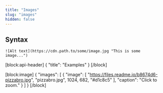 ```yaml
---
title: "Images"
slug: "images"
hidden: false
---
```

## Syntax

    ![Alt text](https://cdn.path.to/some/image.jpg "This is some image...")
[block:api-header]
{
  "title": "Examples"
}
[/block]

[block:image]
{
  "images": [
    {
      "image": [
        "https://files.readme.io/b8674d6-pizzabro.jpg",
        "pizzabro.jpg",
        1024,
        682,
        "#d1c8c5"
      ],
      "caption": "Click to zoom."
    }
  ]
}
[/block]
<!-- ![Bro eats pizza and makes an OK gesture.](https://files.readme.io/6f52e22-man-eating-pizza-and-making-an-ok-gesture.jpg "Pizza Face") -->
